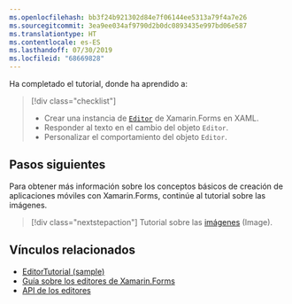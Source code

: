 ```yaml
---
ms.openlocfilehash: bb3f24b921302d84e7f06144ee5313a79f4a7e26
ms.sourcegitcommit: 3ea9ee034af9790d2b0dc0893435e997bd06e587
ms.translationtype: HT
ms.contentlocale: es-ES
ms.lasthandoff: 07/30/2019
ms.locfileid: "68669828"
---
```

Ha completado el tutorial, donde ha aprendido a:

> [!div class="checklist"]
> - Crear una instancia de [`Editor`](xref:Xamarin.Forms.Editor) de Xamarin.Forms en XAML.
> - Responder al texto en el cambio del objeto `Editor`.
> - Personalizar el comportamiento del objeto `Editor`.

## <a name="next-steps"></a>Pasos siguientes

Para obtener más información sobre los conceptos básicos de creación de aplicaciones móviles con Xamarin.Forms, continúe al tutorial sobre las imágenes.

> [!div class="nextstepaction"]
> Tutorial sobre las [imágenes](~/get-started/tutorials/image/index.yml) (Image).

## <a name="related-links"></a>Vínculos relacionados

- [EditorTutorial (sample)](https://docs.microsoft.com/samples/xamarin/xamarin-forms-samples/getstarted-tutorials-editortutorial/)
- [Guía sobre los editores de Xamarin.Forms](~/xamarin-forms/user-interface/text/editor.md)
- [API de los editores](xref:Xamarin.Forms.Editor)
